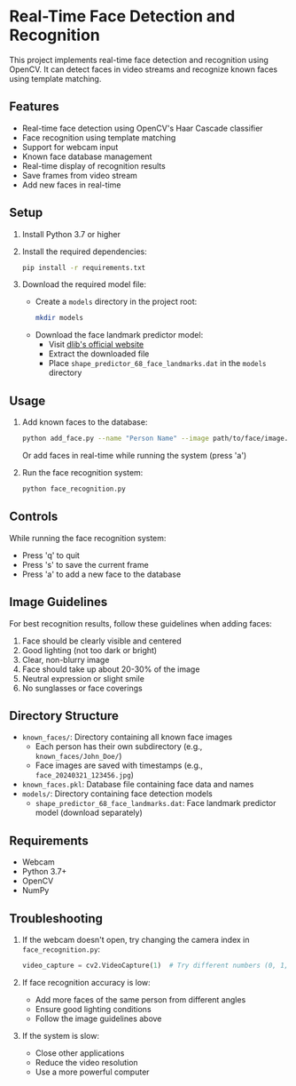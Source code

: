# Real-Time Face Detection and Recognition

This project implements real-time face detection and recognition using OpenCV. It can detect faces in video streams and recognize known faces using template matching.

## Features

- Real-time face detection using OpenCV's Haar Cascade classifier
- Face recognition using template matching
- Support for webcam input
- Known face database management
- Real-time display of recognition results
- Save frames from video stream
- Add new faces in real-time

## Setup

1. Install Python 3.7 or higher
2. Install the required dependencies:
   ```bash
   pip install -r requirements.txt
   ```

3. Download the required model file:
   - Create a `models` directory in the project root:
     ```bash
     mkdir models
     ```
   - Download the face landmark predictor model:
     - Visit [dlib's official website](http://dlib.net/files/shape_predictor_68_face_landmarks.dat.bz2)
     - Extract the downloaded file
     - Place `shape_predictor_68_face_landmarks.dat` in the `models` directory

## Usage

1. Add known faces to the database:
   ```bash
   python add_face.py --name "Person Name" --image path/to/face/image.jpg
   ```
   Or add faces in real-time while running the system (press 'a')

2. Run the face recognition system:
   ```bash
   python face_recognition.py
   ```

## Controls

While running the face recognition system:
- Press 'q' to quit
- Press 's' to save the current frame
- Press 'a' to add a new face to the database

## Image Guidelines

For best recognition results, follow these guidelines when adding faces:
1. Face should be clearly visible and centered
2. Good lighting (not too dark or bright)
3. Clear, non-blurry image
4. Face should take up about 20-30% of the image
5. Neutral expression or slight smile
6. No sunglasses or face coverings

## Directory Structure

- `known_faces/`: Directory containing all known face images
  - Each person has their own subdirectory (e.g., `known_faces/John_Doe/`)
  - Face images are saved with timestamps (e.g., `face_20240321_123456.jpg`)
- `known_faces.pkl`: Database file containing face data and names
- `models/`: Directory containing face detection models
  - `shape_predictor_68_face_landmarks.dat`: Face landmark predictor model (download separately)

## Requirements

- Webcam
- Python 3.7+
- OpenCV
- NumPy

## Troubleshooting

1. If the webcam doesn't open, try changing the camera index in `face_recognition.py`:
   ```python
   video_capture = cv2.VideoCapture(1)  # Try different numbers (0, 1, 2)
   ```

2. If face recognition accuracy is low:
   - Add more faces of the same person from different angles
   - Ensure good lighting conditions
   - Follow the image guidelines above

3. If the system is slow:
   - Close other applications
   - Reduce the video resolution
   - Use a more powerful computer 